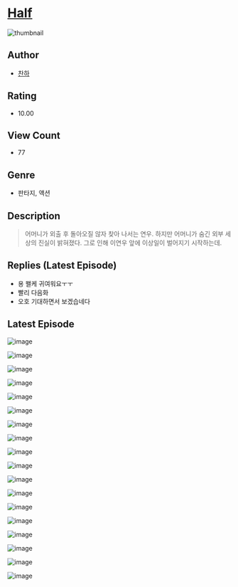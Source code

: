 # [Half](https://comic.naver.com/challenge/list?titleId=811135)
![thumbnail](https://image-comic.pstatic.net/user_contents_data/challenge_comic/2023/05/25/upload_7003434112463156533_480x623.jpeg)

## Author
- [찬하](https://comic.naver.com/artistTitle?id=367211)

## Rating
- 10.00

## View Count
- 77

## Genre
- 판타지, 액션

## Description
> 어머니가 외출 후 돌아오질 않자 찾아 나서는 연우. 하지만 어머니가 숨긴 외부 세상의 진실이 밝혀졌다. 그로 인해 이연우 앞에 이상일이 벌어지기 시작하는데.

## Replies (Latest Episode)
- 용 왤케 귀여워요ㅜㅜ
- 빨리 다음화
- 오호 기대하면서 보겠습네다

## Latest Episode
![image](https://image-comic.pstatic.net/user_contents_data/challenge_comic/2023/05/25/367211/upload_7293361017862829926.jpeg)

![image](https://image-comic.pstatic.net/user_contents_data/challenge_comic/2023/05/25/367211/upload_3545006049251047735.jpeg)

![image](https://image-comic.pstatic.net/user_contents_data/challenge_comic/2023/05/25/367211/upload_7089006869925082213.jpeg)

![image](https://image-comic.pstatic.net/user_contents_data/challenge_comic/2023/05/25/367211/upload_7018122467648877154.jpeg)

![image](https://image-comic.pstatic.net/user_contents_data/challenge_comic/2023/05/25/367211/upload_3918756423402533944.jpeg)

![image](https://image-comic.pstatic.net/user_contents_data/challenge_comic/2023/05/25/367211/upload_7148396993989142070.jpeg)

![image](https://image-comic.pstatic.net/user_contents_data/challenge_comic/2023/05/25/367211/upload_7365128556465303908.jpeg)

![image](https://image-comic.pstatic.net/user_contents_data/challenge_comic/2023/05/25/367211/upload_3688508989738858596.jpeg)

![image](https://image-comic.pstatic.net/user_contents_data/challenge_comic/2023/05/25/367211/upload_7089846926138618466.jpeg)

![image](https://image-comic.pstatic.net/user_contents_data/challenge_comic/2023/05/25/367211/upload_3545520814754521445.jpeg)

![image](https://image-comic.pstatic.net/user_contents_data/challenge_comic/2023/05/25/367211/upload_7018124867747002416.jpeg)

![image](https://image-comic.pstatic.net/user_contents_data/challenge_comic/2023/05/25/367211/upload_3688784769571959909.jpeg)

![image](https://image-comic.pstatic.net/user_contents_data/challenge_comic/2023/05/25/367211/upload_3618141345844388917.jpeg)

![image](https://image-comic.pstatic.net/user_contents_data/challenge_comic/2023/05/25/367211/upload_3775767125888741945.jpeg)

![image](https://image-comic.pstatic.net/user_contents_data/challenge_comic/2023/05/25/367211/upload_4121691089044453681.jpeg)

![image](https://image-comic.pstatic.net/user_contents_data/challenge_comic/2023/05/25/367211/upload_3977859785388548965.jpeg)

![image](https://image-comic.pstatic.net/user_contents_data/challenge_comic/2023/05/25/367211/upload_4135206492078224432.jpeg)

![image](https://image-comic.pstatic.net/user_contents_data/challenge_comic/2023/05/25/367211/upload_3546075874114954038.jpeg)

